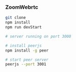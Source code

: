 ### ZoomWebrtc

```bash
git clone
npm install
npm run devStart

# server running on port 3000

# install peerjs
npm install -g peer

# start peer server
peerjs --port 3001
```
